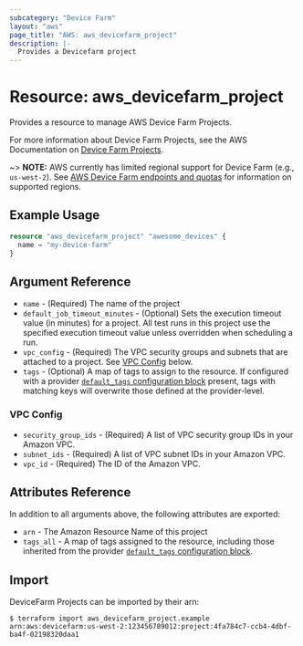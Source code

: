```yaml
---
subcategory: "Device Farm"
layout: "aws"
page_title: "AWS: aws_devicefarm_project"
description: |-
  Provides a Devicefarm project
---
```


# Resource: aws_devicefarm_project

Provides a resource to manage AWS Device Farm Projects.

For more information about Device Farm Projects, see the AWS Documentation on
[Device Farm Projects][aws-get-project].

~> **NOTE:** AWS currently has limited regional support for Device Farm (e.g., `us-west-2`). See [AWS Device Farm endpoints and quotas](https://docs.aws.amazon.com/general/latest/gr/devicefarm.html) for information on supported regions.

## Example Usage

```terraform
resource "aws_devicefarm_project" "awesome_devices" {
  name = "my-device-farm"
}
```

## Argument Reference

* `name` - (Required) The name of the project
* `default_job_timeout_minutes` - (Optional) Sets the execution timeout value (in minutes) for a project. All test runs in this project use the specified execution timeout value unless overridden when scheduling a run.
* `vpc_config` - (Required) The VPC security groups and subnets that are attached to a project. See [VPC Config](#vpc-config) below.
* `tags` - (Optional) A map of tags to assign to the resource. If configured with a provider [`default_tags` configuration block](https://registry.terraform.io/providers/hashicorp/aws/latest/docs#default_tags-configuration-block) present, tags with matching keys will overwrite those defined at the provider-level.

### VPC Config

* `security_group_ids` - (Required) A list of VPC security group IDs in your Amazon VPC.
* `subnet_ids` - (Required) A list of VPC subnet IDs in your Amazon VPC.
* `vpc_id` - (Required) The ID of the Amazon VPC.

## Attributes Reference

In addition to all arguments above, the following attributes are exported:

* `arn` - The Amazon Resource Name of this project
* `tags_all` - A map of tags assigned to the resource, including those inherited from the provider [`default_tags` configuration block](https://registry.terraform.io/providers/hashicorp/aws/latest/docs#default_tags-configuration-block).

[aws-get-project]: http://docs.aws.amazon.com/devicefarm/latest/APIReference/API_GetProject.html

## Import

DeviceFarm Projects can be imported by their arn:

```
$ terraform import aws_devicefarm_project.example arn:aws:devicefarm:us-west-2:123456789012:project:4fa784c7-ccb4-4dbf-ba4f-02198320daa1
```
